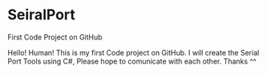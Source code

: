 # SeiralPort
First Code Project on GitHub

Hello! Human! This is my first Code project on GitHub. I will create the Serial Port Tools using C#, Please hope to comunicate with each other. Thanks ^^
